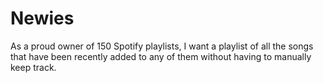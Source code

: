 # Newies
As a proud owner of 150 Spotify playlists, I want a playlist of all the songs that have been recently added to any of them without having to manually keep track. 
